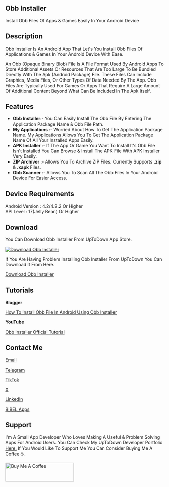 <!DOCTYPE html>
<html lang="en">
<head>
</head>
<body>

<h2>Obb Installer</h2>

Install Obb Files Of Apps &amp; Games Easily In Your Android Device

<h2>Description</h2>

<p>
 Obb Installer Is An Android App That Let's You Install Obb Files Of Applications & Games In Your Android Device With Ease.

An Obb (Opaque Binary Blob) File Is A File Format Used By Android Apps To Store Additional Assets Or Resources That Are Too Large To Be Bundled Directly With The Apk (Android Package) File. These Files Can Include Graphics, Media Files, Or Other Types Of Data Needed By The App. Obb Files Are Typically Used For Games Or Apps That Require A Large Amount Of Additional Content Beyond What Can Be Included In The Apk Itself.

<h2>Features</h2>

 <ul>
 <li><b>Obb Installer</b>:- You Can Easily Install The Obb File By Entering The Application Package Name & Obb File Path.</li>

<li><b>My Applications</b> :- Worried About How To Get The Application Package Name. My Applications Allows You To Get The Application Package Name Of All Your Installed Apps Easily.</li>

<li><b>APK Installer</b> :- If The App Or Game You Want To Install It's Obb File Isn't Installed You Can Browse & Install The APK File With APK Installer Very Easily.</li>

<li><b>ZIP Archiver</b> :- Allows You To Archive ZIP Files. Currently Supports <b>.zip</b> & <b>.xapk</b> Files.</li>

<li><b>Obb Scanner</b> :- Allows You To Scan All The Obb Files In Your Android Device For Easier Access.</li>
</ul>

<h2>Device Requirements</h2>

Android Version : 4.2/4.2.2 Or Higher<br>
API Level : 17(Jelly Bean) Or Higher<br>
<h2>Download</h2>

You Can Download Obb Installer From UpToDown App Store.

<a href='https://obb-installer.en.uptodown.com/android' title='Download Obb Installer' >
                <img src='https://stc.utdstc.com/img/mediakit/download-gio-big-b.png' alt='Download Obb Installer'>
                </a>

If You Are Having Problem Installing Obb Installer From UpToDown You Can Download It From Here.

<a href="https://github.com/user-attachments/files/16101779/Obb.Installer_4.0.zip">Download Obb Installer</a>

<h2>Tutorials</h2>

<b>Blogger</b>

<a href="http://bibelapps2016.blogspot.com/2024/04/how-to-install-obb-file-in-android.html">How To Install Obb File In Android Using Obb Installer</a>

<b>YouTube</b>

<a href="https://youtu.be/MamYFlIT0Es">Obb Installer Official Tutorial</a>

<h2>Contact Me</h2>

<a href="mailto: bibelmek@Gmail.com">Email</a>

<a href="https://t.me/SE_BIBEL_MEK">Telegram</a>

<a href="https://tiktok.com/@se_bibel_mek">TikTok</a>

<a href="https://x.com/SE_BIBEL_MEK">X</a>

<a href="https://www.linkedin.com/in/biruk-belihu-3355922a0?utm_source=share&utm_campaign=share_via&utm_content=profile&utm_medium=android_app">LinkedIn</a>

<a href="https://linktr.ee/bibel_apps">BIBEL Apps</a>

<h2>Support</h2>

I'm A Small App Developer Who Loves Making A Useful & Problem Solving Apps For Android Users. You Can Check My UpToDown Developer Portfolio <a href="https://en.uptodown.com/developer/bibel-apps">Here.</a> If You Would Like To Support Me You Can Consider Buying Me A Coffee ☕.

<a href="https://www.buymeacoffee.com/birukbelihu" target="_blank"><img src="https://cdn.buymeacoffee.com/buttons/v2/default-yellow.png" alt="Buy Me A Coffee" style="height: 60px !important;width: 217px !important;"></a>
</body>
</html>	
